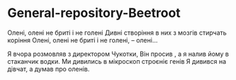 # General-repository-Beetroot

Олені, олені не бриті і не голені
Дивні створіння в них з мозгів стирчать коріння
Олені, олені не бриті і не голені, – олені...

Я вчора розмовляв з директором Чукотки,
Він просив , а я налив йому в стаканчик водки.
Ми дивились в мікроскоп строєніє генів
Я дивився на дівчат, а думав про оленів.
